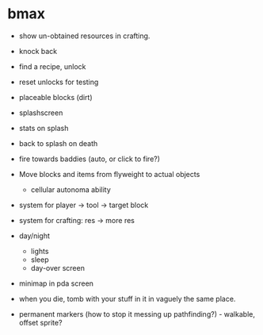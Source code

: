 # bmax

* show un-obtained resources in crafting.
* knock back
* find a recipe, unlock
* reset unlocks for testing
* placeable blocks (dirt)
* splashscreen
* stats on splash
* back to splash on death
* fire towards baddies (auto, or click to fire?)
* Move blocks and items from flyweight to actual objects
  * cellular autonoma ability
* system for player -> tool -> target block
* system for crafting: res -> more res

* day/night
  * lights
  * sleep
  * day-over screen

* minimap in pda screen

* when you die, tomb with your stuff in it in vaguely the same place.
* permanent markers (how to stop it messing up pathfinding?) - walkable, offset sprite?
